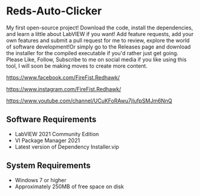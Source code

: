 # Reds-Auto-Clicker

My first open-source project! Download the code, install the dependencies, and learn a little about LabVIEW if you want! Add feature requests, add your own features and submit a pull request for me to review, explore the world of software development!Or simply go to the Releases page and download the installer for the compiled executable if you'd rather just get going. Please Like, Follow, Subscribe to me on social media if you like using this tool, I will soon be making moves to create more content.

https://www.facebook.com/FireFist.Redhawk/

https://www.instagram.com/FireFist.Redhawk/

https://www.youtube.com/channel/UCuKFoRAwu7jIufpSMJm6NnQ

## Software Requirements
- LabVIEW 2021 Community Edition
- VI Package Manager 2021
- Latest version of Dependency Installer.vip

## System Requirements
- Windows 7 or higher
- Approximately 250MB of free space on disk
